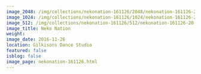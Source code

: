 ```yaml
---
image_2048: /img/collections/nekonation-161126/2048/nekonation-161126-20.jpg
image_1024: /img/collections/nekonation-161126/1024/nekonation-161126-20.jpg
image_512: /img/collections/nekonation-161126/512/nekonation-161126-20.jpg
image_title: Neko Nation
weight: 
image_date: 2016-11-26
location: Gilkisons Dance Studio
featured: false
isblog: false
image_page: nekonation-161126.html
---
```

